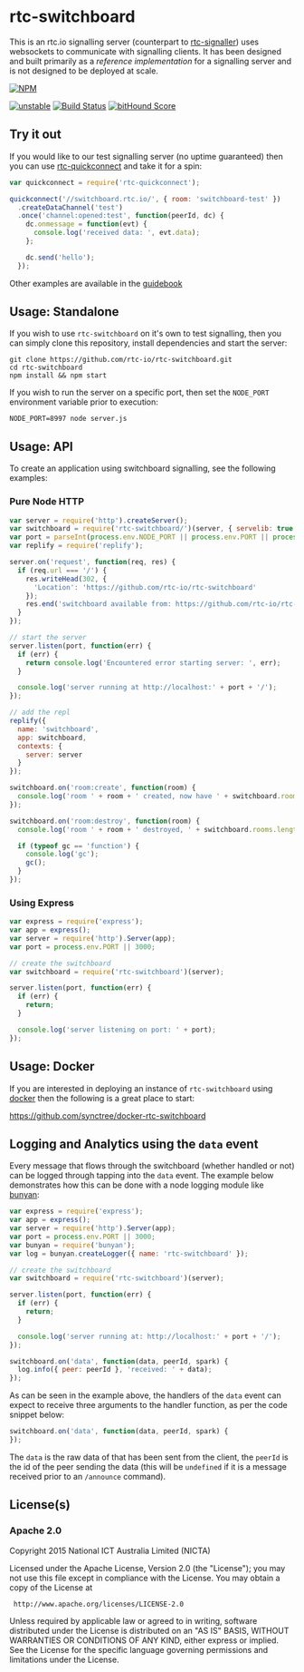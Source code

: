 # rtc-switchboard

This is an rtc.io signalling server (counterpart to
[rtc-signaller](https://github.com/rtc-io/rtc-signaller)) uses websockets to
communicate with signalling clients. It has been designed and built
primarily as a _reference implementation_ for a signalling server and is
not designed to be deployed at scale.


[![NPM](https://nodei.co/npm/rtc-switchboard.png)](https://nodei.co/npm/rtc-switchboard/)

[![unstable](https://img.shields.io/badge/stability-unstable-yellowgreen.svg)](https://github.com/dominictarr/stability#unstable) [![Build Status](https://api.travis-ci.org/rtc-io/rtc-switchboard.svg?branch=master)](https://travis-ci.org/rtc-io/rtc-switchboard) [![bitHound Score](https://www.bithound.io/github/rtc-io/rtc-switchboard/badges/score.svg)](https://www.bithound.io/github/rtc-io/rtc-switchboard) 

## Try it out

If you would like to our test signalling server (no uptime guaranteed) then
you can use [rtc-quickconnect](https://github.com/rtc-io/rtc-quickconnect)
and take it for a spin:

```js
var quickconnect = require('rtc-quickconnect');

quickconnect('//switchboard.rtc.io/', { room: 'switchboard-test' })
  .createDataChannel('test')
  .once('channel:opened:test', function(peerId, dc) {
    dc.onmessage = function(evt) {
      console.log('received data: ', evt.data);
    };

    dc.send('hello');
  });

```

Other examples are available in the [guidebook](http://guidebook.rtc.io)

## Usage: Standalone

If you wish to use `rtc-switchboard` on it's own to test signalling,
then you can simply clone this repository, install dependencies and start
the server:

```
git clone https://github.com/rtc-io/rtc-switchboard.git
cd rtc-switchboard
npm install && npm start
```

If you wish to run the server on a specific port, then set the `NODE_PORT`
environment variable prior to execution:

```
NODE_PORT=8997 node server.js
```

## Usage: API

To create an application using switchboard signalling, see the following
examples:

### Pure Node HTTP

```js
var server = require('http').createServer();
var switchboard = require('rtc-switchboard/')(server, { servelib: true });
var port = parseInt(process.env.NODE_PORT || process.env.PORT || process.argv[2], 10) || 3000;
var replify = require('replify');

server.on('request', function(req, res) {
  if (req.url === '/') {
    res.writeHead(302, {
      'Location': 'https://github.com/rtc-io/rtc-switchboard'
    });
    res.end('switchboard available from: https://github.com/rtc-io/rtc-switchboard');
  }
});

// start the server
server.listen(port, function(err) {
  if (err) {
    return console.log('Encountered error starting server: ', err);
  }

  console.log('server running at http://localhost:' + port + '/');
});

// add the repl
replify({
  name: 'switchboard',
  app: switchboard,
  contexts: {
    server: server
  }
});

switchboard.on('room:create', function(room) {
  console.log('room ' + room + ' created, now have ' + switchboard.rooms.length + ' active rooms');
});

switchboard.on('room:destroy', function(room) {
  console.log('room ' + room + ' destroyed, ' + switchboard.rooms.length + ' active rooms remain');

  if (typeof gc == 'function') {
    console.log('gc');
    gc();
  }
});


```

### Using Express

```js
var express = require('express');
var app = express();
var server = require('http').Server(app);
var port = process.env.PORT || 3000;

// create the switchboard
var switchboard = require('rtc-switchboard')(server);

server.listen(port, function(err) {
  if (err) {
    return;
  }

  console.log('server listening on port: ' + port);
});

```

## Usage: Docker

If you are interested in deploying an instance of `rtc-switchboard` using
[docker](https://www.docker.com/) then the following is a great place to
start:

<https://github.com/synctree/docker-rtc-switchboard>

## Logging and Analytics using the `data` event

Every message that flows through the switchboard (whether handled or not) can be logged through tapping into the `data` event.  The example below demonstrates how this can be done with a node logging module like [bunyan](https://github.com/trentm/node-bunyan):

```js
var express = require('express');
var app = express();
var server = require('http').Server(app);
var port = process.env.PORT || 3000;
var bunyan = require('bunyan');
var log = bunyan.createLogger({ name: 'rtc-switchboard' });

// create the switchboard
var switchboard = require('rtc-switchboard')(server);

server.listen(port, function(err) {
  if (err) {
    return;
  }

  console.log('server running at: http://localhost:' + port + '/');
});

switchboard.on('data', function(data, peerId, spark) {
  log.info({ peer: peerId }, 'received: ' + data);
});

```

As can be seen in the example above, the handlers of the `data` event can expect to receive three arguments to the handler function, as per the code snippet below:

```js
switchboard.on('data', function(data, peerId, spark) {
});
```

The `data` is the raw data of that has been sent from the client, the `peerId` is the id of the peer sending the data (this will be `undefined` if it is a message received prior to an `/announce` command).


## License(s)

### Apache 2.0

Copyright 2015 National ICT Australia Limited (NICTA)

   Licensed under the Apache License, Version 2.0 (the "License");
   you may not use this file except in compliance with the License.
   You may obtain a copy of the License at

     http://www.apache.org/licenses/LICENSE-2.0

   Unless required by applicable law or agreed to in writing, software
   distributed under the License is distributed on an "AS IS" BASIS,
   WITHOUT WARRANTIES OR CONDITIONS OF ANY KIND, either express or implied.
   See the License for the specific language governing permissions and
   limitations under the License.

